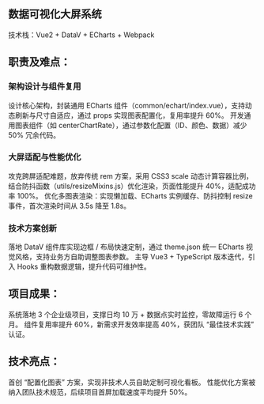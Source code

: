 ## 数据可视化大屏系统

技术栈：Vue2 + DataV + ECharts + Webpack

## 职责及难点：

### 架构设计与组件复用

设计核心架构，封装通用 ECharts 组件（common/echart/index.vue），支持动态刷新与尺寸自适应，通过 props 实现图表配置化，复用率提升 60%。
开发通用图表组件（如 centerChartRate），通过参数化配置（ID、颜色、数据）减少 50% 冗余代码。

### 大屏适配与性能优化

攻克跨屏适配难题，放弃传统 rem 方案，采用 CSS3 scale 动态计算容器比例，结合防抖函数（utils/resizeMixins.js）优化渲染，页面性能提升 40%，适配成功率 100%。
优化多图表渲染：实现懒加载、ECharts 实例缓存、防抖控制 resize 事件，首次渲染时间从 3.5s 降至 1.8s。

### 技术方案创新

落地 DataV 组件库实现边框 / 布局快速定制，通过 theme.json 统一 ECharts 视觉风格，支持业务方自助调整图表参数。
主导 Vue3 + TypeScript 版本迭代，引入 Hooks 重构数据逻辑，提升代码可维护性。

## 项目成果：

系统落地 3 个企业级项目，支撑日均 10 万 + 数据点实时监控，零故障运行 6 个月。
组件复用率提升 60%，新需求开发效率提高 40%，获团队 “最佳技术实践” 认证。

## 技术亮点：

首创 “配置化图表” 方案，实现非技术人员自助定制可视化看板。
性能优化方案被纳入团队技术规范，后续项目首屏加载速度平均提升 50%。
